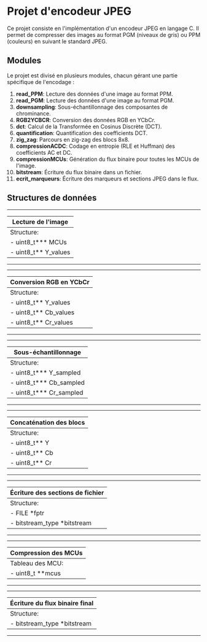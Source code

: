 # Projet d'encodeur JPEG

Ce projet consiste en l'implémentation d'un encodeur JPEG en langage C. Il permet de compresser des images au format PGM (niveaux de gris) ou PPM (couleurs) en suivant le standard JPEG.

## Modules

Le projet est divisé en plusieurs modules, chacun gérant une partie spécifique de l'encodage :

1. **read_PPM**: Lecture des données d'une image au format PPM.
2. **read_PGM**: Lecture des données d'une image au format PGM.
3. **downsampling**: Sous-échantillonnage des composantes de chrominance.
4. **RGB2YCBCR**: Conversion des données RGB en YCbCr.
5. **dct**: Calcul de la Transformée en Cosinus Discrète (DCT).
6. **quantification**: Quantification des coefficients DCT.
7. **zig_zag**: Parcours en zig-zag des blocs 8x8.
8. **compressionACDC**: Codage en entropie (RLE et Huffman) des coefficients AC et DC.
9. **compressionMCUs**: Génération du flux binaire pour toutes les MCUs de l'image.
10. **bitstream**: Écriture du flux binaire dans un fichier.
11. **ecrit_marqueurs**: Écriture des marqueurs et sections JPEG dans le flux.

## Structures de données

---------------------------
|   Lecture de l'image    |
|-------------------------|
| Structure:              |
| - uint8_t*** MCUs       |
| - uint8_t** Y_values    |
---------------------------
-----------------------------------
| Conversion RGB en YCbCr         |
|---------------------------------|
| Structure:                      |
| - uint8_t** Y_values            |
| - uint8_t** Cb_values           |
| - uint8_t** Cr_values           |
-----------------------------------
------------------------------------
| Sous-échantillonnage             |
|----------------------------------|
| Structure:                       |
| - uint8_t*** Y_sampled           |
| - uint8_t*** Cb_sampled          |
| - uint8_t*** Cr_sampled          |
------------------------------------
------------------------------------
| Concaténation des blocs          |
|----------------------------------|
| Structure:                       |
| - uint8_t** Y                    |
| - uint8_t** Cb                   |
| - uint8_t** Cr                   |
------------------------------------
------------------------------------
| Écriture des sections de fichier |
|----------------------------------|
| Structure:                       |
| - FILE *fptr                     |
| - bitstream_type *bitstream      |
------------------------------------
------------------------------------
| Compression des MCUs             |
|----------------------------------|
| Tableau des MCU:                 |
| - uint8_t **mcus                 |
------------------------------------
------------------------------------
| Écriture du flux binaire final   |
|----------------------------------|
| Structure:                       |
| - bitstream_type *bitstream      |
------------------------------------



